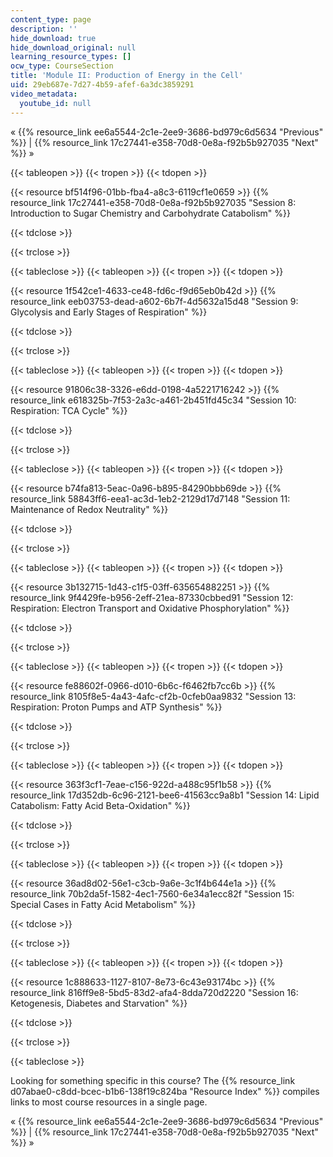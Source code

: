 ```yaml
---
content_type: page
description: ''
hide_download: true
hide_download_original: null
learning_resource_types: []
ocw_type: CourseSection
title: 'Module II: Production of Energy in the Cell'
uid: 29eb687e-7d27-4b59-afef-6a3dc3859291
video_metadata:
  youtube_id: null
---
```


« {{% resource_link ee6a5544-2c1e-2ee9-3686-bd979c6d5634 "Previous" %}} | {{% resource_link 17c27441-e358-70d8-0e8a-f92b5b927035 "Next" %}} »

{{< tableopen >}}
{{< tropen >}}
{{< tdopen >}}


{{< resource bf514f96-01bb-fba4-a8c3-6119cf1e0659 >}} {{% resource_link 17c27441-e358-70d8-0e8a-f92b5b927035 "Session 8: Introduction to Sugar Chemistry and Carbohydrate Catabolism" %}}


{{< tdclose >}}

{{< trclose >}}

{{< tableclose >}}
{{< tableopen >}}
{{< tropen >}}
{{< tdopen >}}


{{< resource 1f542ce1-4633-ce48-fd6c-f9d65eb0b42d >}} {{% resource_link eeb03753-dead-a602-6b7f-4d5632a15d48 "Session 9: Glycolysis and Early Stages of Respiration" %}}


{{< tdclose >}}

{{< trclose >}}

{{< tableclose >}}
{{< tableopen >}}
{{< tropen >}}
{{< tdopen >}}


{{< resource 91806c38-3326-e6dd-0198-4a5221716242 >}} {{% resource_link e618325b-7f53-2a3c-a461-2b451fd45c34 "Session 10: Respiration: TCA Cycle" %}}


{{< tdclose >}}

{{< trclose >}}

{{< tableclose >}}
{{< tableopen >}}
{{< tropen >}}
{{< tdopen >}}


{{< resource b74fa813-5eac-0a96-b895-84290bbb69de >}} {{% resource_link 58843ff6-eea1-ac3d-1eb2-2129d17d7148 "Session 11: Maintenance of Redox Neutrality" %}}


{{< tdclose >}}

{{< trclose >}}

{{< tableclose >}}
{{< tableopen >}}
{{< tropen >}}
{{< tdopen >}}


{{< resource 3b132715-1d43-c1f5-03ff-635654882251 >}} {{% resource_link 9f4429fe-b956-2eff-21ea-87330cbbed91 "Session 12: Respiration: Electron Transport and Oxidative Phosphorylation" %}}


{{< tdclose >}}

{{< trclose >}}

{{< tableclose >}}
{{< tableopen >}}
{{< tropen >}}
{{< tdopen >}}


{{< resource fe88602f-0966-d010-6b6c-f6462fb7cc6b >}} {{% resource_link 8105f8e5-4a43-4afc-cf2b-0cfeb0aa9832 "Session 13: Respiration: Proton Pumps and ATP Synthesis" %}}


{{< tdclose >}}

{{< trclose >}}

{{< tableclose >}}
{{< tableopen >}}
{{< tropen >}}
{{< tdopen >}}


{{< resource 363f3cf1-7eae-c156-922d-a488c95f1b58 >}} {{% resource_link 17d352db-6c96-2121-bee6-41563cc9a8b1 "Session 14: Lipid Catabolism: Fatty Acid Beta-Oxidation" %}}


{{< tdclose >}}

{{< trclose >}}

{{< tableclose >}}
{{< tableopen >}}
{{< tropen >}}
{{< tdopen >}}


{{< resource 36ad8d02-56e1-c3cb-9a6e-3c1f4b644e1a >}} {{% resource_link 70b2da5f-1582-4ec1-7560-6e34a1ecc82f "Session 15: Special Cases in Fatty Acid Metabolism" %}}


{{< tdclose >}}

{{< trclose >}}

{{< tableclose >}}
{{< tableopen >}}
{{< tropen >}}
{{< tdopen >}}


{{< resource 1c888633-1127-8107-8e73-6c43e93174bc >}} {{% resource_link 816ff9e8-5bd5-83d2-afa4-8dda720d2220 "Session 16: Ketogenesis, Diabetes and Starvation" %}}


{{< tdclose >}}

{{< trclose >}}

{{< tableclose >}}

Looking for something specific in this course? The {{% resource_link d07abae0-c8dd-bcec-b1b6-138f19c824ba "Resource Index" %}} compiles links to most course resources in a single page.

« {{% resource_link ee6a5544-2c1e-2ee9-3686-bd979c6d5634 "Previous" %}} | {{% resource_link 17c27441-e358-70d8-0e8a-f92b5b927035 "Next" %}} »